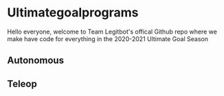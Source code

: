 # Ultimategoalprograms
Hello everyone, welcome to Team Legitbot's offical Github repo where we make have code for everything in the 2020-2021 Ultimate Goal Season

## Autonomous

## Teleop
